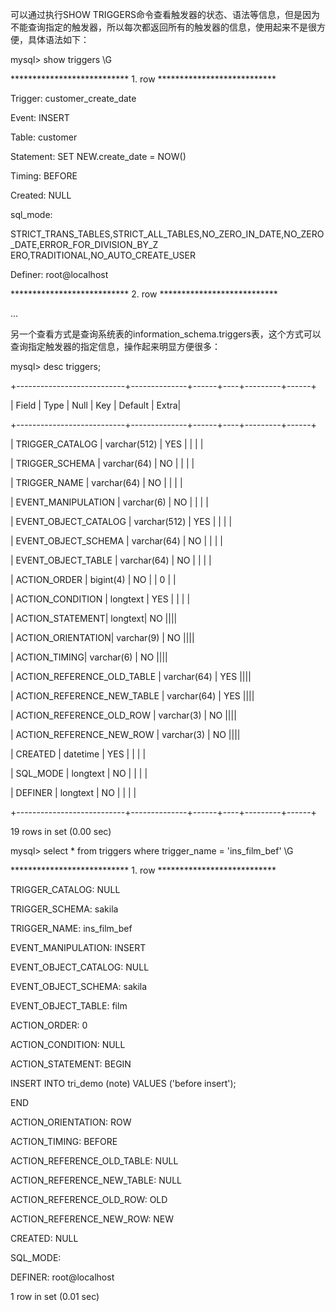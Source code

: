 

可以通过执行SHOW TRIGGERS命令查看触发器的状态、语法等信息，但是因为不能查询指定的触发器，所以每次都返回所有的触发器的信息，使用起来不是很方便，具体语法如下：

mysql> show triggers \G

*************************** 1. row ***************************

Trigger: customer_create_date

Event: INSERT

Table: customer

Statement: SET NEW.create_date = NOW()

Timing: BEFORE

Created: NULL

sql_mode:

STRICT_TRANS_TABLES,STRICT_ALL_TABLES,NO_ZERO_IN_DATE,NO_ZERO_DATE,ERROR_FOR_DIVISION_BY_Z ERO,TRADITIONAL,NO_AUTO_CREATE_USER

Definer: root@localhost

*************************** 2. row ***************************

…

另一个查看方式是查询系统表的information_schema.triggers表，这个方式可以查询指定触发器的指定信息，操作起来明显方便很多：

mysql> desc triggers;

+---------------------------+--------------+------+----+---------+------+

| Field | Type | Null | Key | Default | Extra|

+---------------------------+--------------+------+----+---------+------+

| TRIGGER_CATALOG | varchar(512) | YES | | | |

| TRIGGER_SCHEMA | varchar(64) | NO | | | |

| TRIGGER_NAME | varchar(64) | NO | | | |

| EVENT_MANIPULATION | varchar(6) | NO | | | |

| EVENT_OBJECT_CATALOG | varchar(512) | YES | | | |

| EVENT_OBJECT_SCHEMA | varchar(64) | NO | | | |

| EVENT_OBJECT_TABLE | varchar(64) | NO | | | |

| ACTION_ORDER | bigint(4) | NO | | 0 | |

| ACTION_CONDITION | longtext | YES | | | |

| ACTION_STATEMENT| longtext| NO ||||

| ACTION_ORIENTATION| varchar(9) | NO ||||

| ACTION_TIMING| varchar(6) | NO ||||

| ACTION_REFERENCE_OLD_TABLE | varchar(64) | YES ||||

| ACTION_REFERENCE_NEW_TABLE | varchar(64) | YES ||||

| ACTION_REFERENCE_OLD_ROW | varchar(3) | NO ||||

| ACTION_REFERENCE_NEW_ROW | varchar(3) | NO ||||

| CREATED | datetime | YES | | | |

| SQL_MODE | longtext | NO | | | |

| DEFINER | longtext | NO | | | |

+---------------------------+--------------+------+----+---------+------+

19 rows in set (0.00 sec)

mysql> select * from triggers where trigger_name = 'ins_film_bef' \G

*************************** 1. row ***************************

TRIGGER_CATALOG: NULL

TRIGGER_SCHEMA: sakila

TRIGGER_NAME: ins_film_bef

EVENT_MANIPULATION: INSERT

EVENT_OBJECT_CATALOG: NULL

EVENT_OBJECT_SCHEMA: sakila

EVENT_OBJECT_TABLE: film

ACTION_ORDER: 0

ACTION_CONDITION: NULL

ACTION_STATEMENT: BEGIN

INSERT INTO tri_demo (note) VALUES ('before insert');

END

ACTION_ORIENTATION: ROW

ACTION_TIMING: BEFORE

ACTION_REFERENCE_OLD_TABLE: NULL

ACTION_REFERENCE_NEW_TABLE: NULL

ACTION_REFERENCE_OLD_ROW: OLD

ACTION_REFERENCE_NEW_ROW: NEW

CREATED: NULL

SQL_MODE:

DEFINER: root@localhost

1 row in set (0.01 sec)



